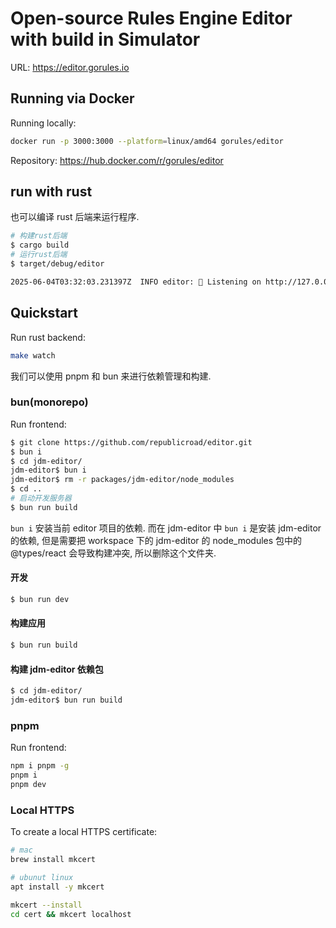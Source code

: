 # Open-source Rules Engine Editor with build in Simulator

URL: https://editor.gorules.io

## Running via Docker

Running locally:
```bash
docker run -p 3000:3000 --platform=linux/amd64 gorules/editor
```

Repository:
https://hub.docker.com/r/gorules/editor

## run with rust

也可以编译 rust 后端来运行程序.
```bash
# 构建rust后端
$ cargo build
# 运行rust后端
$ target/debug/editor

2025-06-04T03:32:03.231397Z  INFO editor: 🚀 Listening on http://127.0.0.1:3000
```

## Quickstart

Run rust backend:
```bash
make watch
```

我们可以使用 pnpm 和 bun 来进行依赖管理和构建.

### bun(monorepo)

Run frontend:
```bash
$ git clone https://github.com/republicroad/editor.git
$ bun i
$ cd jdm-editor/
jdm-editor$ bun i
jdm-editor$ rm -r packages/jdm-editor/node_modules
$ cd ..
# 启动开发服务器
$ bun run build
```
`bun i` 安装当前 editor 项目的依赖. 而在 jdm-editor 中 `bun i` 是安装 jdm-editor 的依赖, 但是需要把 workspace 下的 jdm-editor 的 node_modules
包中的 @types/react 会导致构建冲突, 所以删除这个文件夹.


#### 开发

```bash
$ bun run dev
```

#### 构建应用

```bash
$ bun run build
```

#### 构建 jdm-editor 依赖包

```bash
$ cd jdm-editor/
jdm-editor$ bun run build
```


### pnpm

Run frontend:
```bash
npm i pnpm -g
pnpm i
pnpm dev
```


### Local HTTPS

To create a local HTTPS certificate:
```bash
# mac
brew install mkcert

# ubunut linux
apt install -y mkcert

mkcert --install
cd cert && mkcert localhost
```
